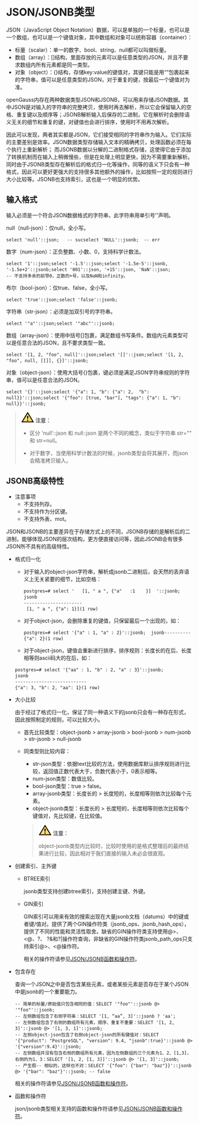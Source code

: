 # JSON/JSONB类型

JSON（JavaScript Object Notation）数据，可以是单独的一个标量，也可以是一个数组，也可以是一个键值对象，其中数组和对象可以统称容器（container）：

-   标量（scalar）：单一的数字、bool、string、null都可以叫做标量。
-   数组（array）：\[\]结构，里面存放的元素可以是任意类型的JSON，并且不要求数组内所有元素都是同一类型。
-   对象（object）：\{\}结构，存储key:value的键值对，其键只能是用“”包裹起来的字符串，值可以是任意类型的JSON，对于重复的键，按最后一个键值对为准。

openGauss内存在两种数据类型JSON和JSONB，可以用来存储JSON数据。其中JSON是对输入的字符串的完整拷贝，使用时再去解析，所以它会保留输入的空格、重复键以及顺序等；JSONB解析输入后保存的二进制，它在解析时会删除语义无关的细节和重复的键，对键值也会进行排序，使用时不用再次解析。

因此可以发现，两者其实都是JSON，它们接受相同的字符串作为输入。它们实际的主要差别是效率。JSON数据类型存储输入文本的精确拷贝，处理函数必须在每个执行上重新解析； 而JSONB数据以分解的二进制格式存储，这使得它由于添加了转换机制而在输入上稍微慢些，但是在处理上明显更快，因为不需要重新解析。同时由于JSONB类型存在解析后的格式归一化等操作，同等的语义下只会有一种格式，因此可以更好更强大的支持很多其他额外的操作，比如按照一定的规则进行大小比较等。JSONB也支持索引，这也是一个明显的优势。

## 输入格式<a name="section1253934210012"></a>

输入必须是一个符合JSON数据格式的字符串，此字符串用单引号''声明。

null（null-json）：仅null，全小写。

```
select 'null'::json;   -- sucselect 'NULL'::jsonb;  -- err
```

数字（num-json）：正负整数、小数、0，支持科学计数法。

```
select '1'::json;select '-1.5'::json;select '-1.5e-5'::jsonb, '-1.5e+2'::jsonb;select '001'::json, '+15'::json, 'NaN'::json; 
-- 不支持多余的前导0，正数的+号，以及NaN和infinity。
```

布尔（bool-json）：仅true、false，全小写。

```
select 'true'::json;select 'false'::jsonb;  
```

字符串（str-json）：必须是加双引号的字符串。

```
select '"a"'::json;select '"abc"'::jsonb;  
```

数组（array-json）：使用中括号\[\]包裹，满足数组书写条件。数组内元素类型可以是任意合法的JSON，且不要求类型一致。

```
select '[1, 2, "foo", null]'::json;select '[]'::json;select '[1, 2, "foo", null, [[]], {}]'::jsonb; 
```

对象（object-json）：使用大括号\{\}包裹，键必须是满足JSON字符串规则的字符串，值可以是任意合法的JSON。

```
select '{}'::json;select '{"a": 1, "b": {"a": 2,  "b": null}}'::json;select '{"foo": [true, "bar"], "tags": {"a": 1, "b": null}}'::jsonb;  
```

>![](public_sys-resources/icon-caution.png) **注意：**
>
>-   区分 'null'::json 和 null::json 是两个不同的概念，类似于字符串 str="" 和 str=null。
>
>-   对于数字，当使用科学计数法的时候，jsonb类型会将其展开，而json会精准拷贝输入。

## JSONB高级特性<a name="section8871947018"></a>

-   注意事项
    -   不支持列存。
    -   不支持作为分区键。
    -   不支持外表、mot。


JSON和JSONB的主要差异在于存储方式上的不同，JSONB存储的是解析后的二进制，能够体现JSON的层次结构，更方便直接访问等，因此JSONB会有很多JSON所不具有的高级特性。

-   格式归一化

    -   对于输入的object-json字符串，解析成jsonb二进制后，会天然的丢弃语义上无关紧要的细节，比如空格：

        ```
        postgres=# select '   [1, " a ", {"a"   :1    }]  '::jsonb;        jsonb
        ----------------------
         [1, " a ", {"a": 1}](1 row)
        ```

    -   对于object-json，会删除重复的键值，只保留最后一个出现的，如：

        ```
        postgres=# select '{"a" : 1, "a" : 2}'::jsonb;  jsonb---------- {"a": 2}(1 row)
        ```

    -   对于object-json，键值会重新进行排序，排序规则：长度长的在后、长度相等则ascii码大的在后，如：

    ```
    postgres=# select '{"aa" : 1, "b" : 2, "a" : 3}'::jsonb;           jsonb
    --------------------------- 
    {"a": 3, "b": 2, "aa": 1}(1 row)
    ```


-   大小比较

    由于经过了格式归一化，保证了同一种语义下的jsonb只会有一种存在形式，因此按照制定的规则，可以比较大小。

    -   首先比较类型：object-jsonb \> array-jsonb \> bool-jsonb \> num-jsonb \> str-jsonb \> null-jsonb
    -   同类型则比较内容：

        -   str-json类型：依据text比较的方法，使用数据库默认排序规则进行比较，返回值正数代表大于，负数代表小于，0表示相等。
        -   num-json类型：数值比较。
        -   bool-json类型：true \> false。
        -   array-jsonb类型：长度长的 \> 长度短的，长度相等则依次比较每个元素。
        -   object-jsonb类型：长度长的 \> 长度短的，长度相等则依次比较每个键值对，先比较键，在比较值。

        >![](public_sys-resources/icon-caution.png) **注意：** 
        >
        >object-jsonb类型内比较时，比较时使用的是格式整理后的最终结果进行比较，因此相对于我们直接的输入未必会很直观。


-   创建索引、主外键
    -   BTREE索引

         jsonb类型支持创建btree索引，支持创建主键、外键。

    -   GIN索引

         GIN索引可以用来有效的搜索出现在大量jsonb文档（datums）中的键或者键/值对。提供了两个GIN操作符类（jsonb\_ops、jsonb\_hash\_ops），提供了不同的性能和灵活性取舍。缺省的GIN操作符类支持使用@\>、<@、?、 ?&和?|操作符查询，非缺省的GIN操作符类jsonb\_path\_ops只支持索引@\>、<@操作符。

         相关的操作符请参见[JSON/JSONB函数和操作符](JSON-JSONB函数和操作符.md)。


-   包含存在

    查询一个JSON之中是否包含某些元素，或者某些元素是否存在于某个JSON中是jsonb的一个重要能力。

    ```
    -- 简单的标量/原始值只包含相同的值：SELECT '"foo"'::jsonb @> '"foo"'::jsonb;
    -- 左侧数组包含了右侧字符串：SELECT '[1, “aa”, 3]'::jsonb ? 'aa';
    -- 左侧数组包含了右侧的数组所有元素，顺序、重复不重要：SELECT '[1, 2, 3]'::jsonb @> '[1, 3, 1]'::jsonb;
    -- 左侧object-json包含了右侧object-json的所有键值对：SELECT '{"product": "PostgreSQL", "version": 9.4, "jsonb":true}'::jsonb @> '{"version":9.4}'::jsonb;
    -- 左侧数组并没有包含右侧的数组所有元素，因为左侧数组的三个元素为1、2、[1,3]，右侧的为1、3：SELECT '[1, 2, [1, 3]]'::jsonb @> '[1, 3]'::jsonb; 
    -- 产生假-- 相似的，这样也不对：SELECT '{"foo": {"bar": "baz"}}'::jsonb @> '{"bar": "baz"}'::jsonb; -- false
    ```

    相关的操作符请参见[JSON/JSONB函数和操作符](JSON-JSONB函数和操作符.md)。

-   函数和操作符

    json/jsonb类型相关支持的函数和操作符请参见[JSON/JSONB函数和操作符](JSON-JSONB函数和操作符.md)。


